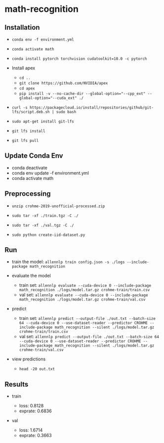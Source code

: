 # math-recognition

## Installation

-   `conda env -f environment.yml`
-   `conda activate math`
-   `conda install pytorch torchvision cudatoolkit=10.0 -c pytorch`
-   Install apex

    -   `cd ..`
    -   `git clone https://github.com/NVIDIA/apex`
    -   `cd apex`
    -   `pip install -v --no-cache-dir --global-option="--cpp_ext" --global-option="--cuda_ext" ./`

-   `curl -s https://packagecloud.io/install/repositories/github/git-lfs/script.deb.sh | sudo bash`
-   `sudo apt-get install git-lfs`
-   `git lfs install`
-   `git lfs pull`

## Update Conda Env

-   conda deactivate
-   conda env update -f environment.yml
-   conda activate math

## Preprocessing

-   `unzip crohme-2019-unofficial-processed.zip`
-   `sudo tar -xf ./train.tgz -C ./`
-   `sudo tar -xf ./val.tgz -C ./`

-   `sudo python create-iid-dataset.py`

## Run

-   train the model: `allennlp train config.json -s ./logs --include-package math_recognition`
-   evaluate the model

    -   train set: `allennlp evaluate --cuda-device 0 --include-package math_recognition ./logs/model.tar.gz crohme-train/train.csv`
    -   val set: `allennlp evaluate --cuda-device 0 --include-package math_recognition ./logs/model.tar.gz crohme-train/val.csv`

-   predict

    -   train set: `allennlp predict --output-file ./out.txt --batch-size 64 --cuda-device 0 --use-dataset-reader --predictor CROHME --include-package math_recognition --silent ./logs/model.tar.gz crohme-train/train.csv`
    -   val set: `allennlp predict --output-file ./out.txt --batch-size 64 --cuda-device 0 --use-dataset-reader --predictor CROHME --include-package math_recognition --silent ./logs/model.tar.gz crohme-train/val.csv`

-   view predictions
    -   `head -20 out.txt`

## Results

-   train

    -   loss: 0.8128
    -   exprate: 0.6836

-   val
    -   loss: 1.6714
    -   exprate: 0.3663
